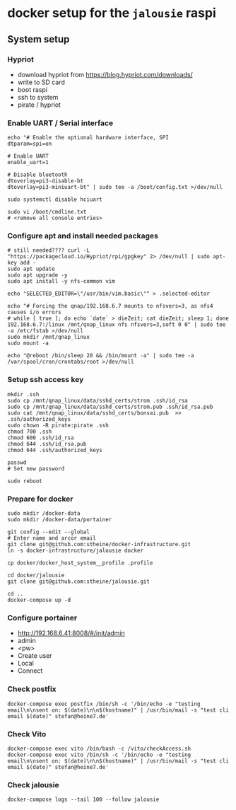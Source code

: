 # docker setup for the `jalousie` raspi

## System setup

### Hypriot

- download hypriot from https://blog.hypriot.com/downloads/
- write to SD card
- boot raspi
- ssh to system
- pirate / hypriot

### Enable UART / Serial interface

```
echo "# Enable the optional hardware interface, SPI
dtparam=spi=on

# Enable UART
enable_uart=1

# Disable bluetooth
dtoverlay=pi3-disable-bt
dtoverlay=pi3-miniuart-bt" | sudo tee -a /boot/config.txt >/dev/null

sudo systemctl disable hciuart

sudo vi /boot/cmdline.txt
# <remove all console entries>
```

### Configure apt and install needed packages

```
# still needed???? curl -L "https://packagecloud.io/Hypriot/rpi/gpgkey" 2> /dev/null | sudo apt-key add -
sudo apt update
sudo apt upgrade -y
sudo apt install -y nfs-common vim

echo "SELECTED_EDITOR=\"/usr/bin/vim.basic\"" > .selected-editor

echo "# Forcing the qnap/192.168.6.7 mounts to nfsvers=3, as nfs4 causes i/o errors
# while [ true ]; do echo `date` > dieZeit; cat dieZeit; sleep 1; done
192.168.6.7:/linux /mnt/qnap_linux nfs nfsvers=3,soft 0 0" | sudo tee -a /etc/fstab >/dev/null
sudo mkdir /mnt/qnap_linux
sudo mount -a

echo "@reboot /bin/sleep 20 && /bin/mount -a" | sudo tee -a /var/spool/cron/crontabs/root >/dev/null
```

### Setup ssh access key

```
mkdir .ssh
sudo cp /mnt/qnap_linux/data/sshd_certs/strom .ssh/id_rsa
sudo cp /mnt/qnap_linux/data/sshd_certs/strom.pub .ssh/id_rsa.pub
sudo cat /mnt/qnap_linux/data/sshd_certs/bonsai.pub  >> .ssh/authorized_keys
sudo chown -R pirate:pirate .ssh
chmod 700 .ssh
chmod 600 .ssh/id_rsa
chmod 644 .ssh/id_rsa.pub
chmod 644 .ssh/authorized_keys

passwd
# Set new password

sudo reboot
```

### Prepare for docker

```
sudo mkdir /docker-data
sudo mkdir /docker-data/portainer

git config --edit --global
# Enter name and arcor email
git clone git@github.com:stheine/docker-infrastructure.git
ln -s docker-infrastructure/jalousie docker

cp docker/docker_host_system__profile .profile

cd docker/jalousie
git clone git@github.com:stheine/jalousie.git

cd ..
docker-compose up -d
```

### Configure portainer

- http://192.168.6.41:8008/#/init/admin
- admin
- &lt;pw&gt;
- Create user
- Local
- Connect

### Check postfix

```
docker-compose exec postfix /bin/sh -c '/bin/echo -e "testing email\n\nsent on: $(date)\n\n$(hostname)" | /usr/bin/mail -s "test cli email $(date)" stefan@heine7.de'
```

### Check Vito

```
docker-compose exec vito /bin/bash -c /vito/checkAccess.sh
docker-compose exec vito /bin/sh -c '/bin/echo -e "testing email\n\nsent on: $(date)\n\n$(hostname)" | /usr/bin/mail -s "test cli email $(date)" stefan@heine7.de'
```

### Check jalousie

```
docker-compose logs --tail 100 --follow jalousie
```
